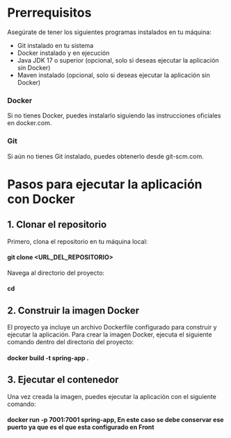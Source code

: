 # Prerrequisitos
Asegúrate de tener los siguientes programas instalados en tu máquina:
 * Git instalado en tu sistema
 * Docker instalado y en ejecución
 * Java JDK 17 o superior (opcional, solo si deseas ejecutar la aplicación sin Docker)
 * Maven instalado (opcional, solo si deseas ejecutar la aplicación sin Docker)
### Docker
Si no tienes Docker, puedes instalarlo siguiendo las instrucciones oficiales en docker.com.

### Git
Si aún no tienes Git instalado, puedes obtenerlo desde git-scm.com.

# Pasos para ejecutar la aplicación con Docker

## 1. Clonar el repositorio
Primero, clona el repositorio en tu máquina local:

#### git clone <URL_DEL_REPOSITORIO>

Navega al directorio del proyecto:

#### cd <nombre-del-proyecto>

## 2. Construir la imagen Docker
El proyecto ya incluye un archivo Dockerfile configurado para construir y ejecutar la aplicación. Para crear la imagen Docker, ejecuta el siguiente comando dentro del directorio del proyecto:

#### docker build -t spring-app .

## 3. Ejecutar el contenedor
Una vez creada la imagen, puedes ejecutar la aplicación con el siguiente comando:

#### docker run -p 7001:7001 spring-app, En este caso se debe conservar ese puerto ya que es el que esta configurado en Front
